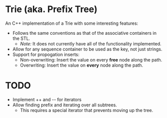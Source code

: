 # Trie (aka. Prefix Tree) #

An C++ implementation of a Trie with some interesting features:

- Follows the same conventions as that of the associative containers in the STL.
  + *Note:* It does not currently have all of the functionality implemented.
- Allow for any sequence container to be used as the key, not just strings.
- Support for propogation inserts:
  + Non-overwriting: Insert the value on every **free** node along the path.
  + Overwriting: Insert the value on **every** node along the path.


# TODO #
* Implement ++ and -- for iterators
* Allow finding prefix and iterating over all subtrees.
  + This requires a special iterator that prevents moving up the tree.
